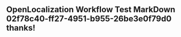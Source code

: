 <properties
ms.topic="hero-topic1"
ms.test1="hero-topic"
ms.test2="test"/>

## OpenLocalization Workflow Test MarkDown 02f78c40-ff27-4951-b955-26be3e0f79d0 thanks!
